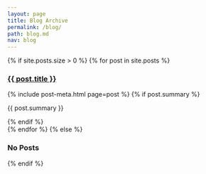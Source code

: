 ```yaml
---
layout: page
title: Blog Archive
permalink: /blog/
path: blog.md
nav: blog
---
```


<div class="blogEntries no-padding">
    {% if site.posts.size > 0 %}
    {% for post in site.posts %}
    <div class="post-group">
        <h3 class="post-title"><a href="{{ post.url }}">{{ post.title }}</a></h3>
        <span class="post-meta">
            {% include post-meta.html page=post %}
        </span>
        {% if post.summary %}
        <p class="post-summary">{{ post.summary }}</p>
        {% endif %}
    </div>
    {% endfor %}
    {% else %}
    <h3>No Posts</h3>
    {% endif %}
</div>